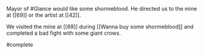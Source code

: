 Mayor of #Glance would like some shormeblood. He directed us to the mine at [[69]] or the artist at [[42]]. 

We visited the mine at [[69]] during [[Wanna buy some shormeblood]] and completed a bad fight with some giant crows. 

#complete 